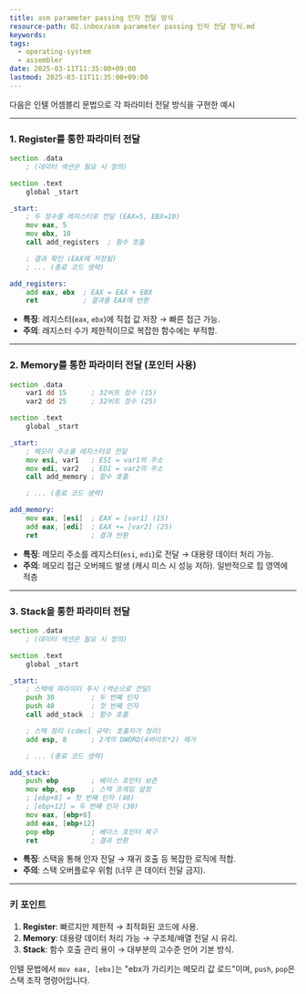 ```yaml
---
title: asm parameter passing 인자 전달 방식
resource-path: 02.inbox/asm parameter passing 인자 전달 방식.md
keywords:
tags:
  - operating-system
  - assembler
date: 2025-03-11T11:35:00+09:00
lastmod: 2025-03-11T11:35:00+09:00
---
```

다음은 인텔 어셈블리 문법으로 각 파라미터 전달 방식을 구현한 예시

---

### **1. Register를 통한 파라미터 전달**
```asm
section .data
    ; (데이터 섹션은 필요 시 정의)

section .text
    global _start

_start:
    ; 두 정수를 레지스터로 전달 (EAX=5, EBX=10)
    mov eax, 5
    mov ebx, 10
    call add_registers  ; 함수 호출

    ; 결과 확인 (EAX에 저장됨)
    ; ... (종료 코드 생략)

add_registers:
    add eax, ebx  ; EAX = EAX + EBX
    ret           ; 결과를 EAX에 반환
```
- **특징**: 레지스터(`eax`, `ebx`)에 직접 값 저장 → 빠른 접근 가능.
- **주의**: 레지스터 수가 제한적이므로 복잡한 함수에는 부적합.

---

### **2. Memory를 통한 파라미터 전달 (포인터 사용)**
```asm
section .data
    var1 dd 15      ; 32비트 정수 (15)
    var2 dd 25      ; 32비트 정수 (25)

section .text
    global _start

_start:
    ; 메모리 주소를 레지스터로 전달
    mov esi, var1   ; ESI = var1의 주소
    mov edi, var2   ; EDI = var2의 주소
    call add_memory ; 함수 호출

    ; ... (종료 코드 생략)

add_memory:
    mov eax, [esi]  ; EAX = [var1] (15)
    add eax, [edi]  ; EAX += [var2] (25)
    ret             ; 결과 반환
```
- **특징**: 메모리 주소를 레지스터(`esi`, `edi`)로 전달 → 대용량 데이터 처리 가능.
- **주의**: 메모리 접근 오버헤드 발생 (캐시 미스 시 성능 저하).
일반적으로 힙 영역에 적층
---

### **3. Stack을 통한 파라미터 전달**
```asm
section .data
    ; (데이터 섹션은 필요 시 정의)

section .text
    global _start

_start:
    ; 스택에 파라미터 푸시 (역순으로 전달)
    push 30         ; 두 번째 인자
    push 40         ; 첫 번째 인자
    call add_stack  ; 함수 호출

    ; 스택 정리 (cdecl 규약: 호출자가 정리)
    add esp, 8      ; 2개의 DWORD(4바이트*2) 제거

    ; ... (종료 코드 생략)

add_stack:
    push ebp        ; 베이스 포인터 보존
    mov ebp, esp    ; 스택 프레임 설정
    ; [ebp+8] = 첫 번째 인자 (40)
    ; [ebp+12] = 두 번째 인자 (30)
    mov eax, [ebp+8]
    add eax, [ebp+12]
    pop ebp         ; 베이스 포인터 복구
    ret             ; 결과 반환
```
- **특징**: 스택을 통해 인자 전달 → 재귀 호출 등 복잡한 로직에 적합.
- **주의**: 스택 오버플로우 위험 (너무 큰 데이터 전달 금지).

---

### **키 포인트**
1. **Register**: 빠르지만 제한적 → 최적화된 코드에 사용.
2. **Memory**: 대용량 데이터 처리 가능 → 구조체/배열 전달 시 유리.
3. **Stack**: 함수 호출 관리 용이 → 대부분의 고수준 언어 기본 방식.

인텔 문법에서 `mov eax, [ebx]`는 "ebx가 가리키는 메모리 값 로드"이며, `push`, `pop`은 스택 조작 명령어입니다.